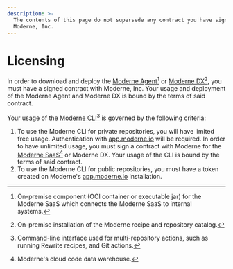 ```yaml
---
description: >-
  The contents of this page do not supersede any contract you have signed with
  Moderne, Inc.
---
```


# Licensing

In order to download and deploy the [Moderne Agent](#user-content-fn-1)[^1] or [Moderne DX](#user-content-fn-2)[^2], you must have a signed contract with Moderne, Inc. Your usage and deployment of the Moderne Agent and Moderne DX is bound by the terms of said contract.

Your usage of the [Moderne CLI](#user-content-fn-3)[^3] is governed by the following criteria:

1. To use the Moderne CLI for private repositories, you will have limited free usage. Authentication with [app.moderne.io](app.moderne.io) will be required. In order to have unlimited usage, you must sign a contract with Moderne for the [Moderne SaaS](#user-content-fn-4)[^4] or Moderne DX. Your usage of the CLI is bound by the terms of said contract.
2. To use the Moderne CLI for public repositories, you must have a token created on Moderne's [app.moderne.io](https://app.moderne.io/) installation.



[^1]: On-premise component (OCI container or executable jar) for the Moderne SaaS which connects the Moderne SaaS to internal systems.

[^2]: On-premise installation of the Moderne recipe and repository catalog.

[^3]: Command-line interface used for multi-repository actions, such as running Rewrite recipes, and Git actions.

[^4]: Moderne's cloud code data warehouse.
